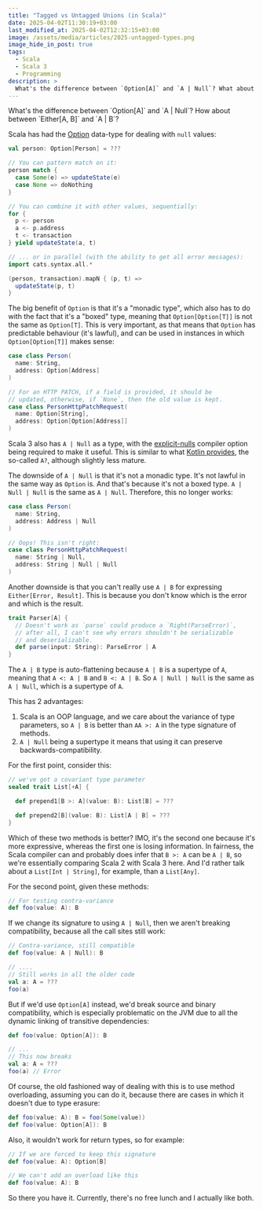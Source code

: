 ```yaml
---
title: "Tagged vs Untagged Unions (in Scala)"
date: 2025-04-02T11:30:19+03:00
last_modified_at: 2025-04-02T12:32:15+03:00
image: /assets/media/articles/2025-untagged-types.png
image_hide_in_post: true
tags:
  - Scala
  - Scala 3
  - Programming
description: >
  What's the difference between `Option[A]` and `A | Null`? What about between `Either[A, B]` and `A | B`?
---
```


<p class="intro" markdown=1>
What's the difference between `Option[A]` and `A | Null`? How about between `Either[A, B]` and `A | B`?
</p>

Scala has had the [Option](https://scala-lang.org/api/3.x/scala/Option.html) data-type for dealing with `null` values:

```scala
val person: Option[Person] = ???

// You can pattern match on it:
person match {
  case Some(e) => updateState(e)
  case None => doNothing
}

// You can combine it with other values, sequentially:
for {
  p <- person
  a <- p.address
  t <- transaction
} yield updateState(a, t)

// ... or in parallel (with the ability to get all error messages):
import cats.syntax.all.*

(person, transaction).mapN { (p, t) =>
  updateState(p, t)
}
```

The big benefit of `Option` is that it's a "monadic type", which also has to do with the fact that it's a "boxed" type, meaning that `Option[Option[T]]` is not the same as `Option[T]`. This is very important, as that means that `Option` has predictable behaviour (it's lawful), and can be used in instances in which `Option[Option[T]]` makes sense:

```scala
case class Person(
  name: String,
  address: Option[Address]
)

// For an HTTP PATCH, if a field is provided, it should be 
// updated, otherwise, if `None`, then the old value is kept.
case class PersonHttpPatchRequest(
  name: Option[String],
  address: Option[Option[Address]]
)
```

Scala 3 also has `A | Null` as a type, with the [explicit-nulls](https://docs.scala-lang.org/scala3/reference/experimental/explicit-nulls.html) compiler option being required to make it useful. This is similar to what [Kotlin provides](https://kotlinlang.org/docs/null-safety.html), the so-called `A?`, although slightly less mature.

The downside of `A | Null` is that it's not a monadic type. It's not lawful in the same way as `Option` is. And that's because it's not a boxed type. `A | Null | Null` is the same as `A | Null`. Therefore, this no longer works: 

```scala
case class Person(
  name: String,
  address: Address | Null
)

// Oops! This isn't right:
case class PersonHttpPatchRequest(
  name: String | Null,
  address: String | Null | Null
)
```

Another downside is that you can't really use `A | B` for expressing `Either[Error, Result]`. This is because you don't know which is the error and which is the result.

```scala
trait Parser[A] {
  // Doesn't work as `parse` could produce a `Right(ParseError)`, 
  // after all, I can't see why errors shouldn't be serializable 
  // and deserializable.
  def parse(input: String): ParseError | A 
}
```

The `A | B` type is auto-flattening because `A | B` is a supertype of `A`, meaning that `A <: A | B` and `B <: A | B`. So `A | Null | Null` is the same as `A | Null`, which is a supertype of `A`.

This has 2 advantages:
1. Scala is an OOP language, and we care about the variance of type parameters, so `A | B` is better than `AA >: A` in the type signature of methods.
2. `A | Null` being a supertype it means that using it can preserve backwards-compatibility.

For the first point, consider this:

```scala
// we've got a covariant type parameter
sealed trait List[+A] { 

  def prepend1[B >: A](value: B): List[B] = ???

  def prepend2[B](value: B): List[A | B] = ???
}
```

Which of these two methods is better? IMO, it's the second one because it's more expressive, whereas the first one is losing information. In fairness, the Scala compiler can and probably does infer that `B >: A` can be `A | B`, so we're essentially comparing Scala 2 with Scala 3 here. And I'd rather talk about a `List[Int | String]`, for example, than a `List[Any]`.

For the second point, given these methods:

```scala
// For testing contra-variance
def foo(value: A): B
```

If we change its signature to using `A | Null`, then we aren't breaking compatibility, because all the call sites still work:

```scala
// Contra-variance, still compatible
def foo(value: A | Null): B

// ....
// Still works in all the older code
val a: A = ???
foo(a) 
```

But if we'd use `Option[A]` instead, we'd break source and binary compatibility, which is especially problematic on the JVM due to all the dynamic linking of transitive dependencies:

```scala
def foo(value: Option[A]): B

// ...
// This now breaks
val a: A = ???
foo(a) // Error
```

Of course, the old fashioned way of dealing with this is to use method overloading, assuming you can do it, because there are cases in which it doesn't due to type erasure:

```scala
def foo(value: A): B = foo(Some(value))
def foo(value: Option[A]): B
```

Also, it wouldn't work for return types, so for example:

```scala
// If we are forced to keep this signature
def foo(value: A): Option[B]

// We can't add an overload like this
def foo(value: A): B
```

So there you have it. Currently, there's no free lunch and I actually like both.
